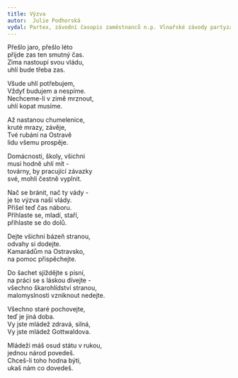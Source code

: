 ```yaml
---
title: Výzva
autor:  Julie Podhorská
vydal: Partex, závodní časopis zaměstnanců n.p. Vlnařské závody partyzána Emra, Nová Včelnice, 1954
---
```


Přešlo jaro, přešlo léto  
přijde zas ten smutný čas.  
Zima nastoupí svou vládu,  
uhlí bude třeba zas.

Všude uhlí potřebujem,  
Vždyť budujem a nespíme.   
Nechceme-li v zimě mrznout,  
uhlí kopat musíme.

Až nastanou chumelenice,  
kruté mrazy, závěje,   
Tvé rubání na Ostravě   
lidu všemu prospěje.

Domácnosti, školy, všichni   
musí hodně uhlí mít -   
továrny, by pracující závazky   
své, mohli čestně vyplnit.

Nač se bránit, nač ty vády -    
je to výzva naší vlády.   
Přišel teď čas náboru.   
Přihlaste se, mladí, staří,   
přihlaste se do dolů.

Dejte všichni bázeň stranou,  
odvahy si dodejte.  
Kamarádům na Ostravsko,  
na pomoc přispěchejte.

Do šachet sjíždějte s písní,   
na práci se s láskou dívejte -   
všechno škarohlídství stranou,   
malomyslnosti vzniknout nedejte.

Všechno staré pochovejte,  
teď je jiná doba.        
Vy jste mládež zdravá, silná,     
Vy jste mládež Gottwaldova.

Mládeži máš osud státu v rukou,    
jednou národ povedeš.     
Chceš-li toho hodna býti,   
ukaš nám co dovedeš.
